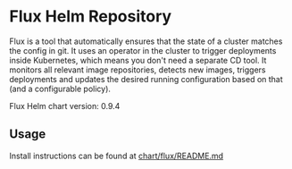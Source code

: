 # Flux Helm Repository

Flux is a tool that automatically ensures that the state of a cluster matches the config in git. 
It uses an operator in the cluster to trigger deployments inside Kubernetes, which means you don't need a separate CD tool. 
It monitors all relevant image repositories, detects new images, triggers deployments and updates the desired running
configuration based on that (and a configurable policy).

Flux Helm chart version: 0.9.4

## Usage

Install instructions can be found at [chart/flux/README.md](https://github.com/weaveworks/flux/blob/master/chart/flux/README.md)




